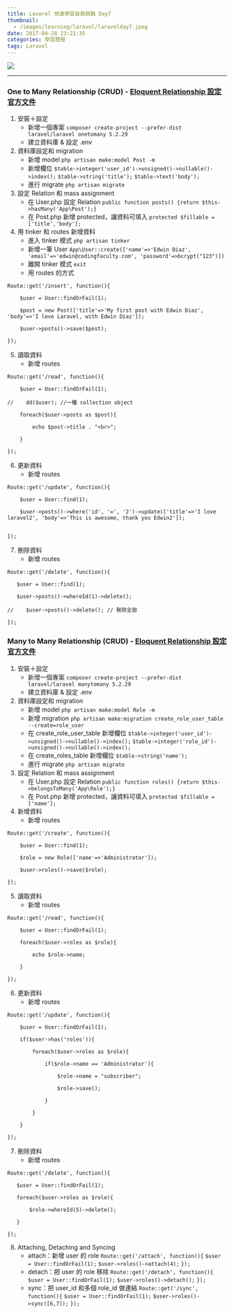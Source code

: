 ```yaml
---
title: Lavarel 快速學習自我挑戰 Day7
thumbnail:
  - /images/learning/laravel/laravelday7.jpeg
date: 2017-04-28 23:21:35
categories: 學習歷程
tags: Laravel
---
```

<img src="/images/learning/laravel/laravelday7.jpeg">

***
### One to Many Relationship (CRUD) - [Eloquent Relationship 設定官方文件](https://laravel.com/docs/5.2/eloquent-relationships)
1. 安裝＋設定
    - 新增一個專案
    `composer create-project --prefer-dist laravel/laravel onetomany 5.2.29`
    - 建立資料庫 & 設定 .env
2. 資料庫設定和 migration
    - 新增 model
    `php artisan make:model Post -m`
    - 新增欄位
    `$table->integer('user_id')->unsigned()->nullable()->index();`
    `$table->string('title');`
    `$table->text('body');`
    - 進行 migrate
    `php artisan migrate`
3. 設定 Relation 和 mass assignment
    - 在 User.php 設定 Relation
    `public function posts() {return $this->hasMany('App\Post');}`
    - 在 Post.php 新增 protected，讓資料可填入
    `protected $fillable = ['title','body'];`
4. 用 tinker 和 routes 新增資料
    - 進入 tinker 模式
    `php artisan tinker`
    - 新增一筆 User
    `App\User::create(['name'=>'Edwin Diaz', 'email'=>'edwin@codingfaculty.com', 'password'=>bcrypt("123")])`
    - 離開 tinker 模式
    `exit`
    - 用 routes 的方式
```
Route::get('/insert', function(){

    $user = User::findOrFail(1);

    $post = new Post(['title'=>'My first post with Edwin Diaz', 'body'=>'I love Laravel, with Edwin Diaz']);
    
    $user->posts()->save($post);
    
});
```
5. 讀取資料
    - 新增 routes
```
Route::get('/read', function(){

    $user = User::findOrFail(1);

//    dd($user); //一種 collection object

    foreach($user->posts as $post){

        echo $post->title . "<br>";

    }

});
```
6. 更新資料
    - 新增 routes
```
Route::get('/update', function(){

    $user = User::find(1);

    $user->posts()->where('id', '=', '2')->update(['title'=>'I love laravel2', 'body'=>'This is awesome, thank you Edwin2']);


});
```
7. 刪除資料
    - 新增 routes
```
Route::get('/delete', function(){

   $user = User::find(1);

   $user->posts()->whereId(1)->delete();

//    $user->posts()->delete(); // 刪除全部

});
```
### Many to Many Relationship (CRUD) - [Eloquent Relationship 設定官方文件](https://laravel.com/docs/5.2/eloquent-relationships)
1. 安裝＋設定
    - 新增一個專案
    `composer create-project --prefer-dist laravel/laravel manytomany 5.2.29`
    - 建立資料庫 & 設定 .env
2. 資料庫設定和 migration
    - 新增 model
    `php artisan make:model Role -m`
    - 新增 migration
    `php artisan make:migration create_role_user_table --create=role_user`
    - 在 create\_role\_user_table 新增欄位
    `$table->integer('user_id')->unsigned()->nullable()->index();`
    `$table->integer('role_id')->unsigned()->nullable()->index();`
    - 在 create\_roles_table 新增欄位
    `$table->string('name');`
    - 進行 migrate
    `php artisan migrate`
3. 設定 Relation 和 mass assignment
    - 在 User.php 設定 Relation
    `public function roles() {return $this->belongsToMany('App\Role');}`
    - 在 Post.php 新增 protected，讓資料可填入
    `protected $fillable = ['name'];`
4. 新增資料
    - 新增 routes
```
Route::get('/create', function(){

    $user = User::find(1);

    $role = new Role(['name'=>'Administrator']);

    $user->roles()->save($role);

});
```
5. 讀取資料
    - 新增 routes
```
Route::get('/read', function(){

    $user = User::findOrFail(1);

    foreach($user->roles as $role){

        echo $role->name;

    }

});
```
6. 更新資料
    - 新增 routes
```
Route::get('/update', function(){

    $user = User::findOrFail(1);

    if($user->has('roles')){

        foreach($user->roles as $role){

            if($role->name == 'Administrator'){

                $role->name = "subscriber";

                $role->save();

            }

        }

    }

});
```
7. 刪除資料
    - 新增 routes
```
Route::get('/delete', function(){

   $user = User::findOrFail(1);

   foreach($user->roles as $role){

       $role->whereId(5)->delete();

   }

});
```
8. Attaching, Detaching and Syncing
    - attach：新增 user 的 role
    `Route::get('/attach', function(){`
        `$user = User::findOrFail(1);`
        `$user->roles()->attach(4);`
    `});`
    - detach：把 user 的 role 移除
    `Route::get('/detach', function(){`
        `$user = User::findOrFail(1);`
        `$user->roles()->detach();`
    `});`
    - sync：把 user\_id 和多個 role_id 做連結
    `Route::get('/sync', function(){`
        `$user = User::findOrFail(1);`
        `$user->roles()->sync([6,7]);`
    `});`

    





